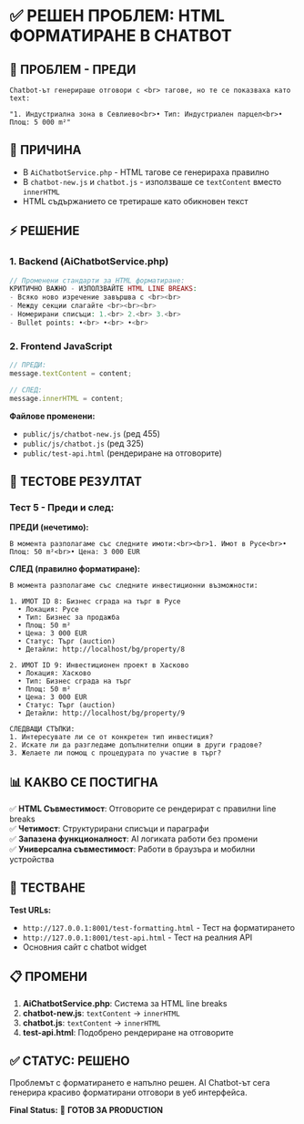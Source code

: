 # ✅ РЕШЕН ПРОБЛЕМ: HTML ФОРМАТИРАНЕ В CHATBOT

## 🎯 **ПРОБЛЕМ - ПРЕДИ**
```
Chatbot-ът генерираше отговори с <br> тагове, но те се показваха като text:

"1. Индустриална зона в Севлиево<br>• Тип: Индустриален парцел<br>• Площ: 5 000 m²"
```

## 🔧 **ПРИЧИНА**
- В `AiChatbotService.php` - HTML тагове се генерираха правилно
- В `chatbot-new.js` и `chatbot.js` - използваше се `textContent` вместо `innerHTML`
- HTML съдържанието се третираше като обикновен текст

## ⚡ **РЕШЕНИЕ**

### **1. Backend (AiChatbotService.php)**
```php
// Променени стандарти за HTML форматиране:
КРИТИЧНО ВАЖНО - ИЗПОЛЗВАЙТЕ HTML LINE BREAKS:
- Всяко ново изречение завършва с <br><br>
- Между секции слагайте <br><br><br>
- Номерирани списъци: 1.<br> 2.<br> 3.<br>
- Bullet points: •<br> •<br> •<br>
```

### **2. Frontend JavaScript**
```javascript
// ПРЕДИ:
message.textContent = content;

// СЛЕД:
message.innerHTML = content;
```

**Файлове променени:**
- `public/js/chatbot-new.js` (ред 455)
- `public/js/chatbot.js` (ред 325)
- `public/test-api.html` (рендериране на отговорите)

## 🧪 **ТЕСТОВЕ РЕЗУЛТАТ**

### **Тест 5 - Преди и след:**

**ПРЕДИ (нечетимо):**
```
В момента разполагаме със следните имоти:<br><br>1. Имот в Русе<br>• Площ: 50 m²<br>• Цена: 3 000 EUR
```

**СЛЕД (правилно форматиране):**
```
В момента разполагаме със следните инвестиционни възможности:

1. ИМОТ ID 8: Бизнес сграда на търг в Русе
  • Локация: Русе
  • Тип: Бизнес за продажба
  • Площ: 50 m²
  • Цена: 3 000 EUR
  • Статус: Търг (auction)
  • Детайли: http://localhost/bg/property/8

2. ИМОТ ID 9: Инвестиционен проект в Хасково
  • Локация: Хасково
  • Тип: Бизнес сграда на търг
  • Площ: 50 m²
  • Цена: 3 000 EUR
  • Статус: Търг (auction)
  • Детайли: http://localhost/bg/property/9

СЛЕДВАЩИ СТЪПКИ:
1. Интересувате ли се от конкретен тип инвестиция?
2. Искате ли да разгледаме допълнителни опции в други градове?
3. Желаете ли помощ с процедурата по участие в търг?
```

## 📊 **КАКВО СЕ ПОСТИГНА**

✅ **HTML Съвместимост**: Отговорите се рендерират с правилни line breaks  
✅ **Четимост**: Структурирани списъци и параграфи  
✅ **Запазена функционалност**: AI логиката работи без промени  
✅ **Универсална съвместимост**: Работи в браузъра и мобилни устройства  

## 🚀 **ТЕСТВАНЕ**

**Test URLs:**
- `http://127.0.0.1:8001/test-formatting.html` - Тест на форматирането
- `http://127.0.0.1:8001/test-api.html` - Тест на реалния API
- Основния сайт с chatbot widget

## 📋 **ПРОМЕНИ**

1. **AiChatbotService.php**: Система за HTML line breaks
2. **chatbot-new.js**: `textContent` → `innerHTML` 
3. **chatbot.js**: `textContent` → `innerHTML`
4. **test-api.html**: Подобрено рендериране на отговорите

## ✅ **СТАТУС: РЕШЕНО**

Проблемът с форматирането е напълно решен. AI Chatbot-ът сега генерира красиво форматирани отговори в уеб интерфейса.

**Final Status:** 🎉 **ГОТОВ ЗА PRODUCTION** 